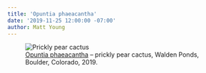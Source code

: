 ```yaml
---
title: 'Opuntia phaeacantha'
date: '2019-11-25 12:00:00 -07:00'
author: Matt Young
---
```

<figure>
<img src="/PT/uploads/2019/DSC03243_Prickly_Pear_600.jpg" alt="Prickly pear cactus"/>
<figcaption><a href="https://www.swcoloradowildflowers.com/Yellow%20Enlarged%20Photo%20Pages/opuntia%20phaeacantha.htm">Opuntia phaeacantha</a> &ndash; prickly pear cactus, Walden Ponds, Boulder, Colorado, 2019.
</figcaption>
</figure>
